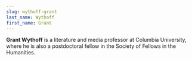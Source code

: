 ```yaml
---
slug: wythoff-grant
last_name: Wythoff
first_name: Grant
---
```

**Grant Wythoff** is a literature and media professor at Columbia University, where he is also a postdoctoral fellow in the Society of Fellows in the Humanities.
